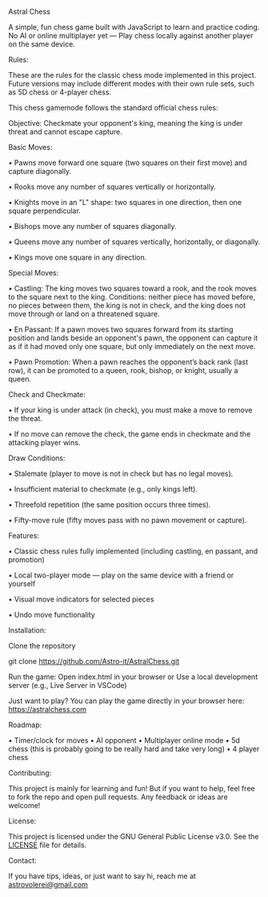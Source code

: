 Astral Chess

A simple, fun chess game built with JavaScript to learn and practice coding. No AI or online multiplayer yet — Play chess locally against another player on the same device.


Rules:

These are the rules for the classic chess mode implemented in this project.
Future versions may include different modes with their own rule sets, such as 5D chess or 4-player chess.

This chess gamemode follows the standard official chess rules:

Objective: Checkmate your opponent's king, meaning the king is under threat and cannot escape capture.

Basic Moves:

• Pawns move forward one square (two squares on their first move) and capture diagonally.

• Rooks move any number of squares vertically or horizontally.

• Knights move in an "L" shape: two squares in one direction, then one square perpendicular.

• Bishops move any number of squares diagonally.

• Queens move any number of squares vertically, horizontally, or diagonally.

• Kings move one square in any direction.

Special Moves:

• Castling: The king moves two squares toward a rook, and the rook moves to the square next to the king. Conditions: neither piece has moved before, no pieces between them, the king is not in check, and the king does not move through or land on a threatened square.

• En Passant: If a pawn moves two squares forward from its starting position and lands beside an opponent's pawn, the opponent can capture it as if it had moved only one square, but only immediately on the next move.

• Pawn Promotion: When a pawn reaches the opponent’s back rank (last row), it can be promoted to a queen, rook, bishop, or knight, usually a queen.

Check and Checkmate:

• If your king is under attack (in check), you must make a move to remove the threat.

• If no move can remove the check, the game ends in checkmate and the attacking player wins.

Draw Conditions:

• Stalemate (player to move is not in check but has no legal moves).

• Insufficient material to checkmate (e.g., only kings left).

• Threefold repetition (the same position occurs three times).

• Fifty-move rule (fifty moves pass with no pawn movement or capture).


Features:

• Classic chess rules fully implemented (including castling, en passant, and promotion)

• Local two-player mode — play on the same device with a friend or yourself

• Visual move indicators for selected pieces

• Undo move functionality


Installation:

Clone the repository

git clone https://github.com/Astro-it/AstralChess.git

Run the game:
Open index.html in your browser
or Use a local development server (e.g., Live Server in VSCode)

Just want to play?
You can play the game directly in your browser here:
https://astralchess.com

Roadmap:

• Timer/clock for moves
• AI opponent
• Multiplayer online mode
• 5d chess (this is probably going to be really hard and take very long)
• 4 player chess


Contributing:

This project is mainly for learning and fun! But if you want to help, feel free to fork the repo and open pull requests. Any feedback or ideas are welcome!


License:

This project is licensed under the GNU General Public License v3.0. See the [LICENSE](LICENSE) file for details.


Contact:

If you have tips, ideas, or just want to say hi, reach me at astrovolerei@gmail.com
